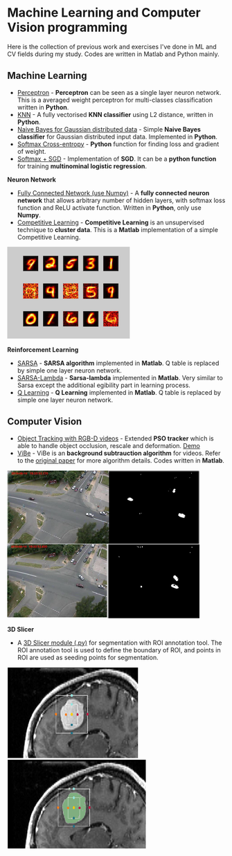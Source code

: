 # Machine Learning and Computer Vision programming
Here is the collection of previous work and exercises I've done in ML and CV fields during my study. Codes are written in Matlab and Python mainly. 

## Machine Learning
* [Perceptron](https://github.com/kitsunekun0v0/little-work/blob/master/ml/averaged_perceptron_classifier.py) - **Perceptron** can be seen as a single layer neuron network. This is a averaged weight perceptron for multi-classes classification written in **Python**. 
* [KNN](https://github.com/kitsunekun0v0/little-work/blob/master/ml/kNearestNeighbour.py) - A fully vectorised **KNN classifier** using L2 distance, written in **Python**. 
* [Naive Bayes for Gaussian distributed data](ml/gaussianNB.py) - Simple **Naive Bayes classifier** for Gaussian distributed input data. Implemented in **Python**.
* [Softmax Cross-entropy](https://github.com/kitsunekun0v0/little-work/blob/master/ml/softmax.py) - **Python** function for finding loss and gradient of weight.
* [Softmax + SGD](https://github.com/kitsunekun0v0/little-work/blob/master/ml/sgd_softmax.py) - Implementation of **SGD**. It can be a **python function** for training **multinominal logistic regression**. 

**Neuron Network**
* [Fully Connected Network (use Numpy)](ml/fc_NN) - A **fully connected neuron network** that allows arbitrary number of hidden layers, with softmax loss function and ReLU activate function. Written in **Python**, only use **Numpy**. 
* [Competitive Learning](https://github.com/kitsunekun0v0/little-work/blob/master/ml/simple_competitive_learning.m) - **Competitive Learning** is an unsupervised technique to **cluster data**. This is a **Matlab** implementation of a simple Competitive Learning. 

![img](https://github.com/kitsunekun0v0/little-work/blob/master/_fig/cl.png)

**Reinforcement Learning**
* [SARSA](ml/sarsa) - **SARSA algorithm** implemented in **Matlab**. Q table is replaced by simple one layer neuron network. 
* [SARSA-Lambda](ml/sarsa_lambda) - **Sarsa-lambda** implemented in **Matlab**. Very similar to Sarsa except the additional egibility part in learning process. 
* [Q Learning](ml/q_learning) - **Q Learning** implemented in **Matlab**. Q table is replaced by simple one layer neuron network. 

## Computer Vision
* [Object Tracking with RGB-D videos](https://github.com/kitsunekun0v0/little-work/blob/master/gradProj) - Extended **PSO tracker** which is able to handle object occlusion, rescale and deformation. [Demo](https://drive.google.com/open?id=1VUYG8pg84g_cW8Nsm24fI5o-Ac1enzce)
* [ViBe](https://github.com/kitsunekun0v0/little-work/blob/master/vibe.m) - ViBe is an **background subtrauction algorithm** for videos. Refer to the [original paper](https://orbi.uliege.be/bitstream/2268/145853/1/Barnich2011ViBe.pdf) for more algorithm details. Codes written in **Matlab**.

![img](_fig/vibe.png)

**3D Slicer**
* A [3D Slicer module (.py)](https://github.com/kitsunekun0v0/little-work/blob/master/cv/ROISegmentation1.py) for segmentation with ROI annotation tool. The ROI annotation tool is used to define the boundary of ROI, and points in ROI are used as seeding points for segmentation.

![img](_fig/seg1.png) ![img](_fig/seg2.png)
